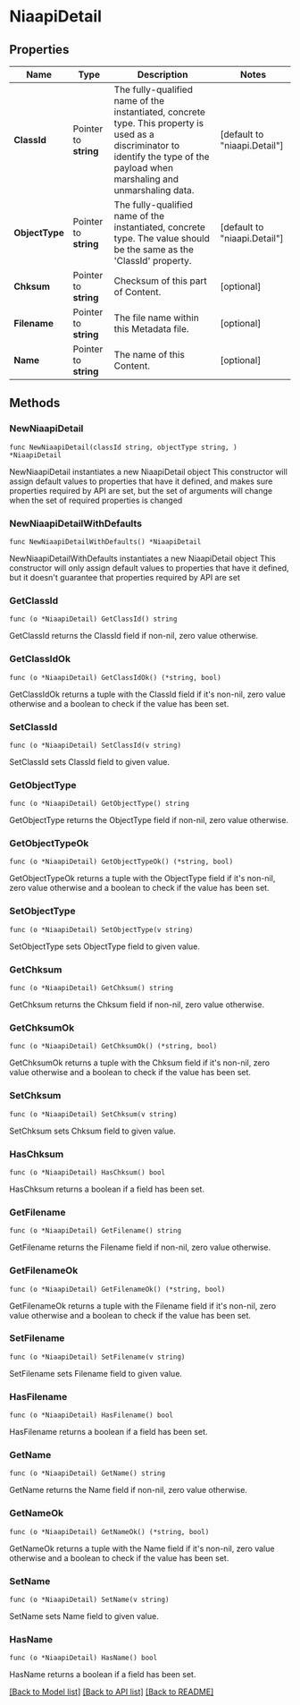 # NiaapiDetail

## Properties

Name | Type | Description | Notes
------------ | ------------- | ------------- | -------------
**ClassId** | Pointer to **string** | The fully-qualified name of the instantiated, concrete type. This property is used as a discriminator to identify the type of the payload when marshaling and unmarshaling data. | [default to "niaapi.Detail"]
**ObjectType** | Pointer to **string** | The fully-qualified name of the instantiated, concrete type. The value should be the same as the &#39;ClassId&#39; property. | [default to "niaapi.Detail"]
**Chksum** | Pointer to **string** | Checksum of this part of Content. | [optional] 
**Filename** | Pointer to **string** | The file name within this Metadata file. | [optional] 
**Name** | Pointer to **string** | The name of this Content. | [optional] 

## Methods

### NewNiaapiDetail

`func NewNiaapiDetail(classId string, objectType string, ) *NiaapiDetail`

NewNiaapiDetail instantiates a new NiaapiDetail object
This constructor will assign default values to properties that have it defined,
and makes sure properties required by API are set, but the set of arguments
will change when the set of required properties is changed

### NewNiaapiDetailWithDefaults

`func NewNiaapiDetailWithDefaults() *NiaapiDetail`

NewNiaapiDetailWithDefaults instantiates a new NiaapiDetail object
This constructor will only assign default values to properties that have it defined,
but it doesn't guarantee that properties required by API are set

### GetClassId

`func (o *NiaapiDetail) GetClassId() string`

GetClassId returns the ClassId field if non-nil, zero value otherwise.

### GetClassIdOk

`func (o *NiaapiDetail) GetClassIdOk() (*string, bool)`

GetClassIdOk returns a tuple with the ClassId field if it's non-nil, zero value otherwise
and a boolean to check if the value has been set.

### SetClassId

`func (o *NiaapiDetail) SetClassId(v string)`

SetClassId sets ClassId field to given value.


### GetObjectType

`func (o *NiaapiDetail) GetObjectType() string`

GetObjectType returns the ObjectType field if non-nil, zero value otherwise.

### GetObjectTypeOk

`func (o *NiaapiDetail) GetObjectTypeOk() (*string, bool)`

GetObjectTypeOk returns a tuple with the ObjectType field if it's non-nil, zero value otherwise
and a boolean to check if the value has been set.

### SetObjectType

`func (o *NiaapiDetail) SetObjectType(v string)`

SetObjectType sets ObjectType field to given value.


### GetChksum

`func (o *NiaapiDetail) GetChksum() string`

GetChksum returns the Chksum field if non-nil, zero value otherwise.

### GetChksumOk

`func (o *NiaapiDetail) GetChksumOk() (*string, bool)`

GetChksumOk returns a tuple with the Chksum field if it's non-nil, zero value otherwise
and a boolean to check if the value has been set.

### SetChksum

`func (o *NiaapiDetail) SetChksum(v string)`

SetChksum sets Chksum field to given value.

### HasChksum

`func (o *NiaapiDetail) HasChksum() bool`

HasChksum returns a boolean if a field has been set.

### GetFilename

`func (o *NiaapiDetail) GetFilename() string`

GetFilename returns the Filename field if non-nil, zero value otherwise.

### GetFilenameOk

`func (o *NiaapiDetail) GetFilenameOk() (*string, bool)`

GetFilenameOk returns a tuple with the Filename field if it's non-nil, zero value otherwise
and a boolean to check if the value has been set.

### SetFilename

`func (o *NiaapiDetail) SetFilename(v string)`

SetFilename sets Filename field to given value.

### HasFilename

`func (o *NiaapiDetail) HasFilename() bool`

HasFilename returns a boolean if a field has been set.

### GetName

`func (o *NiaapiDetail) GetName() string`

GetName returns the Name field if non-nil, zero value otherwise.

### GetNameOk

`func (o *NiaapiDetail) GetNameOk() (*string, bool)`

GetNameOk returns a tuple with the Name field if it's non-nil, zero value otherwise
and a boolean to check if the value has been set.

### SetName

`func (o *NiaapiDetail) SetName(v string)`

SetName sets Name field to given value.

### HasName

`func (o *NiaapiDetail) HasName() bool`

HasName returns a boolean if a field has been set.


[[Back to Model list]](../README.md#documentation-for-models) [[Back to API list]](../README.md#documentation-for-api-endpoints) [[Back to README]](../README.md)


